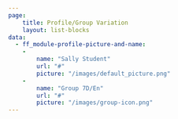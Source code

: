 ```yaml
---
page:
    title: Profile/Group Variation
    layout: list-blocks
data:
  - ff_module-profile-picture-and-name:
    - 
        name: "Sally Student"
        url: "#"
        picture: "/images/default_picture.png"
    - 
        name: "Group 7D/En"
        url: "#"
        picture: "/images/group-icon.png"
---
```

